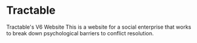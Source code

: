 # Tractable
Tractable's V6 Website 
This is a website for a social enterprise that works to break down psychological barriers to conflict resolution. 
